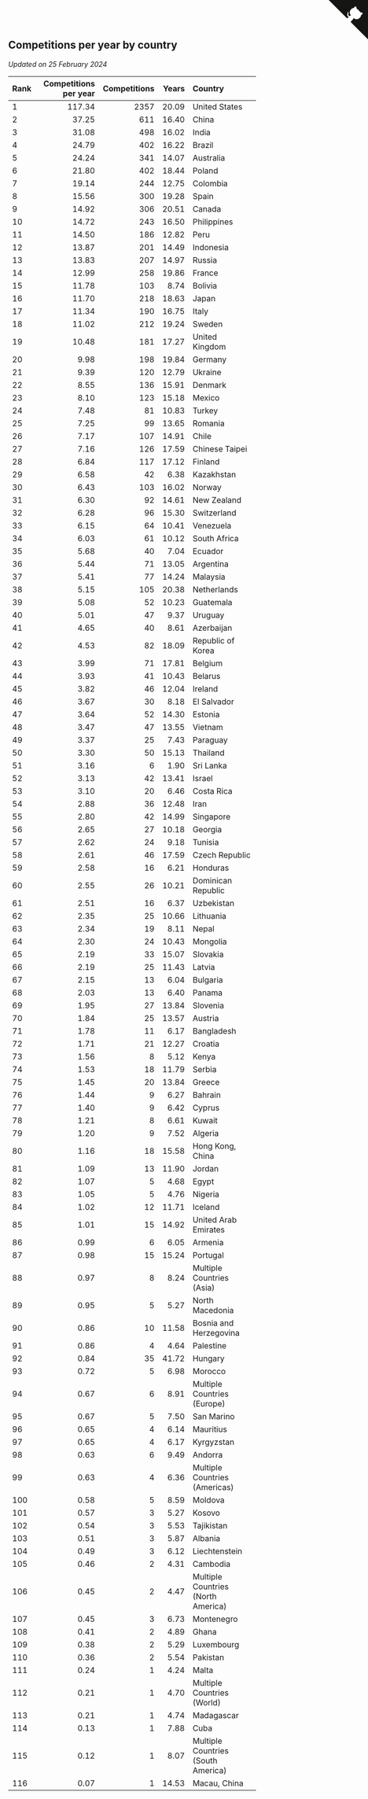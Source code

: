 ## Competitions per year by country

*Updated on 25 February 2024*

| Rank | Competitions per year | Competitions | Years | Country |
| :--- | ---: | ---: | ---: | :--- |
| 1 | 117.34 | 2357 | 20.09 | United States |
| 2 | 37.25 | 611 | 16.40 | China |
| 3 | 31.08 | 498 | 16.02 | India |
| 4 | 24.79 | 402 | 16.22 | Brazil |
| 5 | 24.24 | 341 | 14.07 | Australia |
| 6 | 21.80 | 402 | 18.44 | Poland |
| 7 | 19.14 | 244 | 12.75 | Colombia |
| 8 | 15.56 | 300 | 19.28 | Spain |
| 9 | 14.92 | 306 | 20.51 | Canada |
| 10 | 14.72 | 243 | 16.50 | Philippines |
| 11 | 14.50 | 186 | 12.82 | Peru |
| 12 | 13.87 | 201 | 14.49 | Indonesia |
| 13 | 13.83 | 207 | 14.97 | Russia |
| 14 | 12.99 | 258 | 19.86 | France |
| 15 | 11.78 | 103 | 8.74 | Bolivia |
| 16 | 11.70 | 218 | 18.63 | Japan |
| 17 | 11.34 | 190 | 16.75 | Italy |
| 18 | 11.02 | 212 | 19.24 | Sweden |
| 19 | 10.48 | 181 | 17.27 | United Kingdom |
| 20 | 9.98 | 198 | 19.84 | Germany |
| 21 | 9.39 | 120 | 12.79 | Ukraine |
| 22 | 8.55 | 136 | 15.91 | Denmark |
| 23 | 8.10 | 123 | 15.18 | Mexico |
| 24 | 7.48 | 81 | 10.83 | Turkey |
| 25 | 7.25 | 99 | 13.65 | Romania |
| 26 | 7.17 | 107 | 14.91 | Chile |
| 27 | 7.16 | 126 | 17.59 | Chinese Taipei |
| 28 | 6.84 | 117 | 17.12 | Finland |
| 29 | 6.58 | 42 | 6.38 | Kazakhstan |
| 30 | 6.43 | 103 | 16.02 | Norway |
| 31 | 6.30 | 92 | 14.61 | New Zealand |
| 32 | 6.28 | 96 | 15.30 | Switzerland |
| 33 | 6.15 | 64 | 10.41 | Venezuela |
| 34 | 6.03 | 61 | 10.12 | South Africa |
| 35 | 5.68 | 40 | 7.04 | Ecuador |
| 36 | 5.44 | 71 | 13.05 | Argentina |
| 37 | 5.41 | 77 | 14.24 | Malaysia |
| 38 | 5.15 | 105 | 20.38 | Netherlands |
| 39 | 5.08 | 52 | 10.23 | Guatemala |
| 40 | 5.01 | 47 | 9.37 | Uruguay |
| 41 | 4.65 | 40 | 8.61 | Azerbaijan |
| 42 | 4.53 | 82 | 18.09 | Republic of Korea |
| 43 | 3.99 | 71 | 17.81 | Belgium |
| 44 | 3.93 | 41 | 10.43 | Belarus |
| 45 | 3.82 | 46 | 12.04 | Ireland |
| 46 | 3.67 | 30 | 8.18 | El Salvador |
| 47 | 3.64 | 52 | 14.30 | Estonia |
| 48 | 3.47 | 47 | 13.55 | Vietnam |
| 49 | 3.37 | 25 | 7.43 | Paraguay |
| 50 | 3.30 | 50 | 15.13 | Thailand |
| 51 | 3.16 | 6 | 1.90 | Sri Lanka |
| 52 | 3.13 | 42 | 13.41 | Israel |
| 53 | 3.10 | 20 | 6.46 | Costa Rica |
| 54 | 2.88 | 36 | 12.48 | Iran |
| 55 | 2.80 | 42 | 14.99 | Singapore |
| 56 | 2.65 | 27 | 10.18 | Georgia |
| 57 | 2.62 | 24 | 9.18 | Tunisia |
| 58 | 2.61 | 46 | 17.59 | Czech Republic |
| 59 | 2.58 | 16 | 6.21 | Honduras |
| 60 | 2.55 | 26 | 10.21 | Dominican Republic |
| 61 | 2.51 | 16 | 6.37 | Uzbekistan |
| 62 | 2.35 | 25 | 10.66 | Lithuania |
| 63 | 2.34 | 19 | 8.11 | Nepal |
| 64 | 2.30 | 24 | 10.43 | Mongolia |
| 65 | 2.19 | 33 | 15.07 | Slovakia |
| 66 | 2.19 | 25 | 11.43 | Latvia |
| 67 | 2.15 | 13 | 6.04 | Bulgaria |
| 68 | 2.03 | 13 | 6.40 | Panama |
| 69 | 1.95 | 27 | 13.84 | Slovenia |
| 70 | 1.84 | 25 | 13.57 | Austria |
| 71 | 1.78 | 11 | 6.17 | Bangladesh |
| 72 | 1.71 | 21 | 12.27 | Croatia |
| 73 | 1.56 | 8 | 5.12 | Kenya |
| 74 | 1.53 | 18 | 11.79 | Serbia |
| 75 | 1.45 | 20 | 13.84 | Greece |
| 76 | 1.44 | 9 | 6.27 | Bahrain |
| 77 | 1.40 | 9 | 6.42 | Cyprus |
| 78 | 1.21 | 8 | 6.61 | Kuwait |
| 79 | 1.20 | 9 | 7.52 | Algeria |
| 80 | 1.16 | 18 | 15.58 | Hong Kong, China |
| 81 | 1.09 | 13 | 11.90 | Jordan |
| 82 | 1.07 | 5 | 4.68 | Egypt |
| 83 | 1.05 | 5 | 4.76 | Nigeria |
| 84 | 1.02 | 12 | 11.71 | Iceland |
| 85 | 1.01 | 15 | 14.92 | United Arab Emirates |
| 86 | 0.99 | 6 | 6.05 | Armenia |
| 87 | 0.98 | 15 | 15.24 | Portugal |
| 88 | 0.97 | 8 | 8.24 | Multiple Countries (Asia) |
| 89 | 0.95 | 5 | 5.27 | North Macedonia |
| 90 | 0.86 | 10 | 11.58 | Bosnia and Herzegovina |
| 91 | 0.86 | 4 | 4.64 | Palestine |
| 92 | 0.84 | 35 | 41.72 | Hungary |
| 93 | 0.72 | 5 | 6.98 | Morocco |
| 94 | 0.67 | 6 | 8.91 | Multiple Countries (Europe) |
| 95 | 0.67 | 5 | 7.50 | San Marino |
| 96 | 0.65 | 4 | 6.14 | Mauritius |
| 97 | 0.65 | 4 | 6.17 | Kyrgyzstan |
| 98 | 0.63 | 6 | 9.49 | Andorra |
| 99 | 0.63 | 4 | 6.36 | Multiple Countries (Americas) |
| 100 | 0.58 | 5 | 8.59 | Moldova |
| 101 | 0.57 | 3 | 5.27 | Kosovo |
| 102 | 0.54 | 3 | 5.53 | Tajikistan |
| 103 | 0.51 | 3 | 5.87 | Albania |
| 104 | 0.49 | 3 | 6.12 | Liechtenstein |
| 105 | 0.46 | 2 | 4.31 | Cambodia |
| 106 | 0.45 | 2 | 4.47 | Multiple Countries (North America) |
| 107 | 0.45 | 3 | 6.73 | Montenegro |
| 108 | 0.41 | 2 | 4.89 | Ghana |
| 109 | 0.38 | 2 | 5.29 | Luxembourg |
| 110 | 0.36 | 2 | 5.54 | Pakistan |
| 111 | 0.24 | 1 | 4.24 | Malta |
| 112 | 0.21 | 1 | 4.70 | Multiple Countries (World) |
| 113 | 0.21 | 1 | 4.74 | Madagascar |
| 114 | 0.13 | 1 | 7.88 | Cuba |
| 115 | 0.12 | 1 | 8.07 | Multiple Countries (South America) |
| 116 | 0.07 | 1 | 14.53 | Macau, China |


<a href="https://github.com/JustinTimeCuber/wca_statistics" class="github-corner" aria-label="View source on Github"><svg width="80" height="80" viewBox="0 0 250 250" style="fill:#151513; color:#fff; position: absolute; top: 0; border: 0; right: 0;" aria-hidden="true"><path d="M0,0 L115,115 L130,115 L142,142 L250,250 L250,0 Z"></path><path d="M128.3,109.0 C113.8,99.7 119.0,89.6 119.0,89.6 C122.0,82.7 120.5,78.6 120.5,78.6 C119.2,72.0 123.4,76.3 123.4,76.3 C127.3,80.9 125.5,87.3 125.5,87.3 C122.9,97.6 130.6,101.9 134.4,103.2" fill="currentColor" style="transform-origin: 130px 106px;" class="octo-arm"></path><path d="M115.0,115.0 C114.9,115.1 118.7,116.5 119.8,115.4 L133.7,101.6 C136.9,99.2 139.9,98.4 142.2,98.6 C133.8,88.0 127.5,74.4 143.8,58.0 C148.5,53.4 154.0,51.2 159.7,51.0 C160.3,49.4 163.2,43.6 171.4,40.1 C171.4,40.1 176.1,42.5 178.8,56.2 C183.1,58.6 187.2,61.8 190.9,65.4 C194.5,69.0 197.7,73.2 200.1,77.6 C213.8,80.2 216.3,84.9 216.3,84.9 C212.7,93.1 206.9,96.0 205.4,96.6 C205.1,102.4 203.0,107.8 198.3,112.5 C181.9,128.9 168.3,122.5 157.7,114.1 C157.9,116.9 156.7,120.9 152.7,124.9 L141.0,136.5 C139.8,137.7 141.6,141.9 141.8,141.8 Z" fill="currentColor" class="octo-body"></path></svg></a><style>.github-corner:hover .octo-arm{animation:octocat-wave 560ms ease-in-out}@keyframes octocat-wave{0%,100%{transform:rotate(0)}20%,60%{transform:rotate(-25deg)}40%,80%{transform:rotate(10deg)}}@media (max-width:500px){.github-corner:hover .octo-arm{animation:none}.github-corner .octo-arm{animation:octocat-wave 560ms ease-in-out}}</style>
